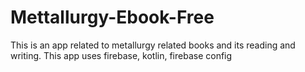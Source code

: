 # Mettallurgy-Ebook-Free
This is an app related to metallurgy related books and its reading and writing. This app uses firebase, kotlin, firebase config
